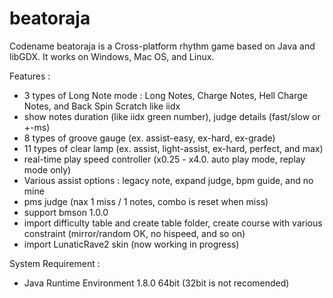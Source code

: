 # beatoraja
Codename beatoraja is a Cross-platform rhythm game based on Java and libGDX.
It works on Windows, Mac OS, and Linux.

Features :
- 3 types of Long Note mode : Long Notes, Charge Notes, Hell Charge Notes, and Back Spin Scratch like iidx
- show notes duration (like iidx green number), judge details (fast/slow or +-ms)
- 8 types of groove gauge (ex. assist-easy, ex-hard, ex-grade)
- 11 types of clear lamp (ex. assist, light-assist, ex-hard, perfect, and max)
- real-time play speed controller (x0.25 - x4.0. auto play mode, replay mode only)
- Various assist options : legacy note, expand judge, bpm guide, and no mine
- pms judge (nax 1 miss / 1 notes, combo is reset when miss)
- support bmson 1.0.0
- import difficulty table and create table folder, create course with various constraint (mirror/random OK, no hispeed, and so on)
- import LunaticRave2 skin (now working in progress)

System Requirement :
- Java Runtime Environment 1.8.0 64bit (32bit is not recomended)
